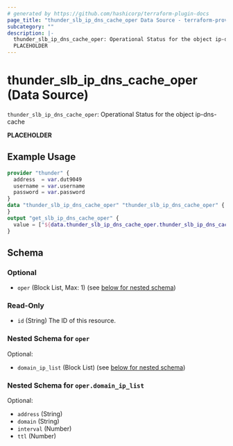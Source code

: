 ```yaml
---
# generated by https://github.com/hashicorp/terraform-plugin-docs
page_title: "thunder_slb_ip_dns_cache_oper Data Source - terraform-provider-thunder"
subcategory: ""
description: |-
  thunder_slb_ip_dns_cache_oper: Operational Status for the object ip-dns-cache
  PLACEHOLDER
---
```


# thunder_slb_ip_dns_cache_oper (Data Source)

`thunder_slb_ip_dns_cache_oper`: Operational Status for the object ip-dns-cache

__PLACEHOLDER__

## Example Usage

```terraform
provider "thunder" {
  address  = var.dut9049
  username = var.username
  password = var.password
}
data "thunder_slb_ip_dns_cache_oper" "thunder_slb_ip_dns_cache_oper" {
}
output "get_slb_ip_dns_cache_oper" {
  value = ["${data.thunder_slb_ip_dns_cache_oper.thunder_slb_ip_dns_cache_oper}"]
}
```

<!-- schema generated by tfplugindocs -->
## Schema

### Optional

- `oper` (Block List, Max: 1) (see [below for nested schema](#nestedblock--oper))

### Read-Only

- `id` (String) The ID of this resource.

<a id="nestedblock--oper"></a>
### Nested Schema for `oper`

Optional:

- `domain_ip_list` (Block List) (see [below for nested schema](#nestedblock--oper--domain_ip_list))

<a id="nestedblock--oper--domain_ip_list"></a>
### Nested Schema for `oper.domain_ip_list`

Optional:

- `address` (String)
- `domain` (String)
- `interval` (Number)
- `ttl` (Number)


